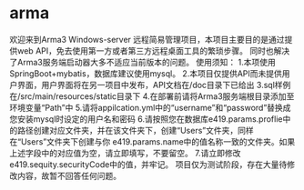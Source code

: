 # arma
欢迎来到Arma3 Windows-server 远程简易管理项目，本项目主要目的是通过提供web API，免去使用第一方或者第三方远程桌面工具的繁琐步骤。
同时也解决了Arma3服务端启动器大多不适应当前版本的问题。
使用须知：
  1.本项使用SpringBoot+mybatis，数据库建议使用mysql。
  2.本项目仅提供API而未提供用户界面，用户界面将在另一项目中发布，API文档在/doc目录下已给出
  3.sql样例在/src/main/resources/static目录下
  4.在部署前请将Arma3服务端根目录添加至环境变量“Path”中
  5.请将appilcation.yml中的“username”和“password”替换成您安装mysql时设定的用户名和密码
  6.请按照您在数据库e419.params.proflie中的路径创建对应文件夹，并在该文件夹下，创建“Users”文件夹，同样在“Users”文件夹下创建与你
    e419.params.name中的值名称一致的文件夹。如果上述字段中的对应值为空，请立即填写，不要留空。
  7.请立即修改e419.sequity.securityCode中的值，并牢记。
项目仅为测试阶段，存在大量待修改内容，故暂不回答任何问题。
